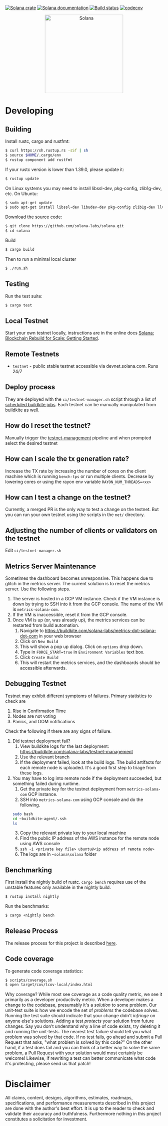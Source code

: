 [![Solana crate](https://img.shields.io/crates/v/solana-core.svg)](https://crates.io/crates/solana-core)
[![Solana documentation](https://docs.rs/solana-core/badge.svg)](https://docs.rs/solana-core)
[![Build status](https://badge.buildkite.com/8cc350de251d61483db98bdfc895b9ea0ac8ffa4a32ee850ed.svg?branch=master)](https://buildkite.com/solana-labs/solana/builds?branch=master)
[![codecov](https://codecov.io/gh/solana-labs/solana/branch/master/graph/badge.svg)](https://codecov.io/gh/solana-labs/solana)

<p align="center">
  <a href="https://solana.com">
    <img alt="Solana" src="https://i.imgur.com/OMnvVEz.png" width="250" />
  </a>
</p>

Developing
===

Building
---

Install rustc, cargo and rustfmt:

```bash
$ curl https://sh.rustup.rs -sSf | sh
$ source $HOME/.cargo/env
$ rustup component add rustfmt
```

If your rustc version is lower than 1.39.0, please update it:

```bash
$ rustup update
```

On Linux systems you may need to install libssl-dev, pkg-config, zlib1g-dev, etc.  On Ubuntu:

```bash
$ sudo apt-get update
$ sudo apt-get install libssl-dev libudev-dev pkg-config zlib1g-dev llvm clang
```

Download the source code:

```bash
$ git clone https://github.com/solana-labs/solana.git
$ cd solana
```

Build

```bash
$ cargo build
```

Then to run a minimal local cluster
```bash
$ ./run.sh
```

Testing
---

Run the test suite:

```bash
$ cargo test
```

Local Testnet
---

Start your own testnet locally, instructions are in the online docs [Solana: Blockchain Rebuild for Scale: Getting Started](https://docs.solana.com/building-from-source).

Remote Testnets
---

* `testnet` - public stable testnet accessible via devnet.solana.com. Runs 24/7


## Deploy process

They are deployed with the `ci/testnet-manager.sh` script through a list of [scheduled
buildkite jobs](https://buildkite.com/solana-labs/testnet-management/settings/schedules).
Each testnet can be manually manipulated from buildkite as well.

## How do I reset the testnet?
Manually trigger the [testnet-management](https://buildkite.com/solana-labs/testnet-management) pipeline
and when prompted select the desired testnet

## How can I scale the tx generation rate?

Increase the TX rate by increasing the number of cores on the client machine which is running
`bench-tps` or run multiple clients. Decrease by lowering cores or using the rayon env
variable `RAYON_NUM_THREADS=<xx>`

## How can I test a change on the testnet?

Currently, a merged PR is the only way to test a change on the testnet.  But you
can run your own testnet using the scripts in the `net/` directory.

## Adjusting the number of clients or validators on the testnet
Edit `ci/testnet-manager.sh`


## Metrics Server Maintenance
Sometimes the dashboard becomes unresponsive. This happens due to glitch in the metrics server.
The current solution is to reset the metrics server. Use the following steps.

1. The server is hosted in a GCP VM instance. Check if the VM instance is down by trying to SSH
 into it from the GCP console. The name of the VM is ```metrics-solana-com```.
2. If the VM is inaccessible, reset it from the GCP console.
3. Once VM is up (or, was already up), the metrics services can be restarted from build automation.
    1. Navigate to https://buildkite.com/solana-labs/metrics-dot-solana-dot-com in your web browser
    2. Click on ```New Build```
    3. This will show a pop up dialog. Click on ```options``` drop down.
    4. Type in ```FORCE_START=true``` in ```Environment Variables``` text box.
    5. Click ```Create Build```
    6. This will restart the metrics services, and the dashboards should be accessible afterwards.

## Debugging Testnet
Testnet may exhibit different symptoms of failures. Primary statistics to check are
1. Rise in Confirmation Time
2. Nodes are not voting
3. Panics, and OOM notifications

Check the following if there are any signs of failure.
1. Did testnet deployment fail?
    1. View buildkite logs for the last deployment: https://buildkite.com/solana-labs/testnet-management
    2. Use the relevant branch
    3. If the deployment failed, look at the build logs. The build artifacts for each remote node is uploaded.
       It's a good first step to triage from these logs.
2. You may have to log into remote node if the deployment succeeded, but something failed during runtime.
    1. Get the private key for the testnet deployment from ```metrics-solana-com``` GCP instance.
    2. SSH into ```metrics-solana-com``` using GCP console and do the following.
    ```bash
    sudo bash
    cd ~buildkite-agent/.ssh
    ls
    ```
    3. Copy the relevant private key to your local machine
    4. Find the public IP address of the AWS instance for the remote node using AWS console
    5. ```ssh -i <private key file> ubuntu@<ip address of remote node>```
    6. The logs are in ```~solana\solana``` folder


Benchmarking
---

First install the nightly build of rustc. `cargo bench` requires use of the
unstable features only available in the nightly build.

```bash
$ rustup install nightly
```

Run the benchmarks:

```bash
$ cargo +nightly bench
```

Release Process
---
The release process for this project is described [here](RELEASE.md).


Code coverage
---

To generate code coverage statistics:

```bash
$ scripts/coverage.sh
$ open target/cov/lcov-local/index.html
```


Why coverage? While most see coverage as a code quality metric, we see it primarily as a developer
productivity metric. When a developer makes a change to the codebase, presumably it's a *solution* to
some problem.  Our unit-test suite is how we encode the set of *problems* the codebase solves. Running
the test suite should indicate that your change didn't *infringe* on anyone else's solutions. Adding a
test *protects* your solution from future changes. Say you don't understand why a line of code exists,
try deleting it and running the unit-tests. The nearest test failure should tell you what problem
was solved by that code. If no test fails, go ahead and submit a Pull Request that asks, "what
problem is solved by this code?" On the other hand, if a test does fail and you can think of a
better way to solve the same problem, a Pull Request with your solution would most certainly be
welcome! Likewise, if rewriting a test can better communicate what code it's protecting, please
send us that patch!

Disclaimer
===

All claims, content, designs, algorithms, estimates, roadmaps, specifications, and performance measurements described in this project are done with the author's best effort.  It is up to the reader to check and validate their accuracy and truthfulness.  Furthermore nothing in this project constitutes a solicitation for investment.
